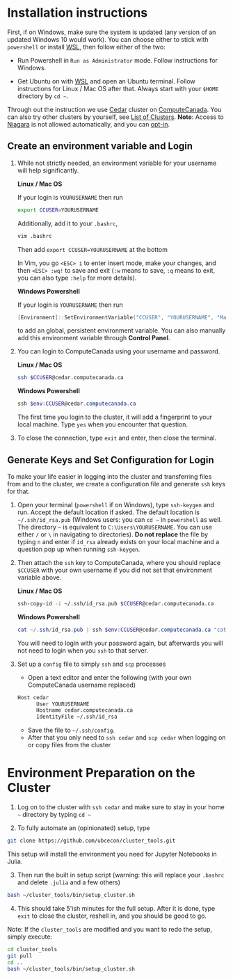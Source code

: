 # Installation instructions
First, if on Windows, make sure the system is updated (any version of an updated Windows 10 would work). You can choose either to stick with `powershell` or install [WSL](https://github.com/ubcecon/tutorials/blob/master/WSL.md), then follow either of the two:

- Run Powershell in `Run as Administrator` mode. Follow instructions for Windows.

- Get Ubuntu on with [WSL](https://github.com/ubcecon/tutorials/blob/master/WSL.md) and open an Ubuntu terminal. Follow instructions for Linux / Mac OS after that. Always start with your `$HOME` directory by `cd ~`.

Through out the instruction we use [Cedar](https://docs.computecanada.ca/wiki/Cedar) cluster on [ComputeCanada](https://www.computecanada.ca/). You can also try other clusters by yourself, see [List of Clusters](https://www.computecanada.ca/research-portal/accessing-resources/available-resources/).
**Note**: Access to [Niagara](https://docs.computecanada.ca/wiki/Niagara) is not allowed automatically, and you can [opt-in](https://ccdb.computecanada.ca/services/opt_in).

## Create an environment variable and Login
1. While not strictly needed, an environment variable for your username will help significantly.

	**Linux / Mac OS**

	If your login is `YOURUSERNAME` then run
	```bash
	export CCUSER=YOURUSERNAME
	```
	Additionally, add it to your `.bashrc`,
	```bash
	vim .bashrc
	```
	Then add `export CCUSER=YOURUSERNAME` at the bottom

	In Vim, you go `<ESC> i` to enter insert mode, make your changes, and then `<ESC> :wq!` to save and exit (`:w` means to save, `:q` means to exit, you can also type `:help` for more details).

	**Windows Powershell**

	If your login is `YOURUSERNAME` then run
	```powershell
	[Environment]::SetEnvironmentVariable("CCUSER", "YOURUSERNAME", "Machine")
	```
	to add an global, persistent environment variable. You can also manually add this environment variable through **Control Panel**.

2. You can login to ComputeCanada using your username and password.

	**Linux / Mac OS**
	```bash
	ssh $CCUSER@cedar.computecanada.ca
	```
	**Windows Powershell**
	```powershell
	ssh $env:CCUSER@cedar.computecanada.ca
	```
	The first time you login to the cluster, it will add a fingerprint to your local machine. Type `yes` when you encounter that question.

3. To close the connection, type `exit` and enter, then close the terminal.

## Generate Keys and Set Configuration for Login

To make your life easier in logging into the cluster and transferring files from and to the cluster, we create a configuration file and generate `ssh` keys for that.

1. Open your terminal (`powershell` if on Windows), type `ssh-keygen` and run. Accept the default location if asked. The default location is `~/.ssh/id_rsa.pub` (Windows users: you can `cd ~` in `powershell` as well. The directory `~` is equivalent to `C:\Users\YOURUSERNAME`. You can use either `/` or `\` in navigating to directories). **Do not replace** the file by typing `n` and enter if `id_rsa` already exists on your local machine and a question pop up when running `ssh-keygen`.
2. Then attach the `ssh` key to ComputeCanada, where you should replace `$CCUSER` with your own username if you did not set that environment variable above.

    **Linux / Mac OS**
    ```bash
    ssh-copy-id -i ~/.ssh/id_rsa.pub $CCUSER@cedar.computecanada.ca
    ```
    **Windows Powershell**
    ```powershell
    cat ~/.ssh/id_rsa.pub | ssh $env:CCUSER@cedar.computecanada.ca "cat >> ~/.ssh/authorized_keys"
    ```

    You will need to login with your password again, but afterwards you will not need to login when you `ssh` to that server.
5. Set up a `config` file to simply `ssh` and `scp` processes
    - Open a text editor and enter the following (with your own ComputeCanada username replaced)
    ```bash
    Host cedar
	      User YOURUSERNAME
	      Hostname cedar.computecanada.ca
	      IdentityFile ~/.ssh/id_rsa
    ```
	- Save the file to `~/.ssh/config`.
    - After that you only need to `ssh cedar` and `scp cedar` when logging on or copy files from the cluster

# Environment Preparation on the Cluster

1. Log on to the cluster with `ssh cedar` and make sure to stay in your home `~` directory by typing `cd ~`

2. To fully automate an (opinionated) setup, type
```bash
git clone https://github.com/ubcecon/cluster_tools.git
```
This setup will install the environment you need for Jupyter Notebooks in Julia.

3. Then run the built in setup script (warning: this will replace your `.bashrc` and delete `.julia` and a few others)
```bash
bash ~/cluster_tools/bin/setup_cluster.sh
```

4. This should take 5'ish minutes for the full setup.  After it is done, type `exit` to close the cluster, reshell in, and you should be good to go.

Note: If the `cluster_tools` are modified and you want to redo the setup, simply execute:
```bash
cd cluster_tools
git pull
cd ..
bash ~/cluster_tools/bin/setup_cluster.sh
```
